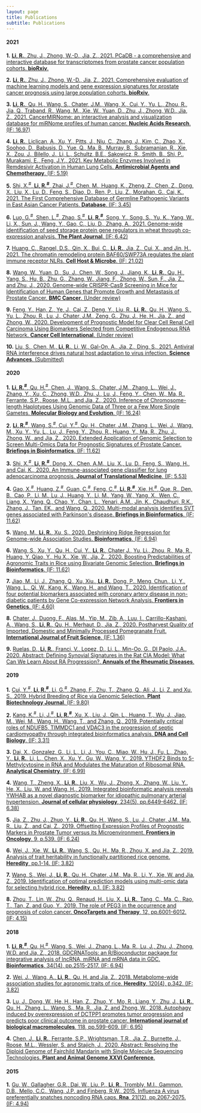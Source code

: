 ```yaml
---
layout: page
title: Publications
subtitle: Publications
---
```


#### 2021

**1.** [**<ins>Li, R.</ins>**, Zhu, J., Zhong, W.-D., Jia, Z., 2021. PCaDB - a comprehensive and interactive database for transcriptomes from prostate cancer population cohorts. **<ins>bioRxiv**</ins>.](https://doi.org/10.1101/2021.06.29.449134) 

**2.** [**<ins>Li, R.</ins>**, Zhu, J., Zhong, W.-D., Jia, Z., 2021. Comprehensive evaluation of machine learning models and gene expression signatures for prostate cancer prognosis using large population cohorts. **<ins>bioRxiv**</ins>.](https://doi.org/10.1101/2021.07.02.450975)  

**3.** [**<ins>Li, R.</ins>**, Qu, H., Wang, S., Chater, J.M., Wang, X., Cui, Y., Yu, L., Zhou, R., Jia, Q., Traband, R., Wang, M., Xie, W., Yuan, D., Zhu, J., Zhong, W.D., Jia, Z., 2021. CancerMIRNome: an interactive analysis and visualization database for miRNome profiles of human cancer. **<ins>Nucleic Acids Research**</ins>. (IF: 16.97)](https://doi.org/10.1093/nar/gkab784) 

**4.** [**<ins>Li, R.</ins>**, Liclican, A., Xu, Y., Pitts, J., Niu, C., Zhang, J., Kim, C., Zhao, X., Soohoo, D., Babusis, D., Yue, Q., Ma, B., Murray, B., Subramanian, R., Xie, X., Zou, J., Bilello, J., Li, L., Schultz, B.E., Sakowicz, R., Smith, B., Shi, P., Murakami, E., Feng, J.Y., 2021. Key Metabolic Enzymes Involved in Remdesivir Activation in Human Lung Cells. **<ins>Antimicrobial Agents and Chemotherapy**</ins>. (IF: 5.19)](https://doi.org/10.1128/AAC.00602-2) 

**5.** [Shi, X.<sup>#</sup>, **<ins>Li, R.</ins><sup>#</sup>**, Zhai, J.<sup>#</sup>, Chen, M., Huang, K., Zheng, Z., Chen, Z., Dong, X., Liu, X., Lu, D., Feng, S., Diao, D., Ren, P., Liu, Z., Morahan, G., Cai, K., 2021. The First Comprehensive Database of Germline Pathogenic Variants in East Asian Cancer Patients. **<ins>Database**</ins>. (IF: 3.45)](https://academic.oup.com/database) 

**6.** [Luo, G.<sup>#</sup>, Shen, L.<sup>#</sup>, Zhao, S.<sup>#</sup>, **<ins>Li, R.</ins><sup>#</sup>**, Song, Y., Song, S., Yu, K., Yang, W., Li, X., Sun, J., Wang, Y., Gao, C., Liu, D., Zhang, A., 2021. Genome-wide identification of seed storage protein gene regulators in wheat through co-expression analysis. **<ins>The Plant Journal**</ins>. (IF: 6.42)](https://onlinelibrary.wiley.com/journal/1365313x) 

**7.** [Huang, C., Rangel, D.S., Qin, X., Bui, C., **<ins>Li, R.</ins>**, Jia, Z., Cui, X., and Jin, H., 2021. The chromatin remodeling protein BAF60/SWP73A regulates the plant immune receptor NLRs. **<ins>Cell Host & Microbe**</ins>. (IF: 21.02)](https://doi.org/10.1016/j.chom.2021.01.005) 

**8.** [Wang, W., Yuan, D., Su, J., Chen, W., Song, J., Jiang, K., **<ins>Li, R.</ins>**, Qu, H., Yang, S., Hu, B., Zhu, G., Zhang, W., Jiang, F., Zhong, W., Sun, F., Jia, Z., and Zhu, J., 2020. Genome-wide CRISPR-Cas9 Screening in Mice for Identification of Human Genes that Promote Growth and Metastasis of Prostate Cancer. **<ins>BMC Cancer**</ins>. (Under review)](https://bmccancer.biomedcentral.com/)  

**9.** [Feng, Y., Han, Z., Ye, J., Cai, Z., Deng, Y., Liu, R., **<ins>Li, R.</ins>**, Qu, H., Wang, S., Yu, L., Zhou, R., Lu, J., Chater, J.M., Zeng, G., Zhu, J., He, H., Jia, Z., and Zhong, W., 2020. Development of Prognostic Model for Clear Cell Renal Cell Carcinoma Using Biomarkers Selected from Competitive Endogenous RNA Network. **<ins>Cancer Cell International**</ins>. (Under review)](https://cancerci.biomedcentral.com/)  

**10.** [Liu, S., Chen, M., **<ins>Li, R.</ins>**, Li, W., Gal-On, A., Jia, Z., Ding, S., 2021. Antiviral RNA interference drives natural host adaptation to virus infection. **<ins>Science Advances**</ins>. (Submitted)](https://advances.sciencemag.org/)  


#### 2020

**1.** [**<ins>Li, R.</ins><sup>#</sup>**, Qu, H.<sup>#</sup>, Chen, J., Wang, S., Chater, J.M., Zhang, L., Wei, J., Zhang, Y., Xu, C., Zhong, W.D., Zhu, J., Lu, J., Feng, Y., Chen, W., Ma, R., Ferrante, S.P., Roose, M.L., and Jia, Z., 2020. Inference of Chromosome-length Haplotypes Using Genomic Data of Three or a Few More Single Gametes. **<ins>Molecular Biology and Evolution**</ins>. (IF: 16.24)](https://doi.org/10.1093/molbev/msaa176)  

**2.** [**<ins>Li, R.</ins><sup>#</sup>**, Wang, S.<sup>#</sup>, Cui, Y.<sup>#</sup>, Qu, H., Chater, J.M., Zhang, L., Wei, J., Wang, M., Xu, Y., Yu, L., Lu, J., Feng, Y., Zhou, R., Huang, Y., Ma, R., Zhu, J., Zhong, W., and Jia, Z., 2020. Extended Application of Genomic Selection to Screen Multi-Omics Data for Prognostic Signatures of Prostate Cancer. **<ins>Briefings in Bioinformatics**</ins>. (IF: 11.62)](https://doi.org/10.1093/bib/bbaa197)  

**3.** [Shi, X.<sup>#</sup>, **<ins>Li, R.</ins><sup>#</sup>**, Dong, X., Chen, A.M., Liu, X., Lu, D., Feng, S., Wang, H., and Cai, K., 2020. An Immune-associated gene classifier for lung adenocarcinoma prognosis. **<ins>Journal of Translational Medicine</ins>**. (IF: 5.53)](https://doi.org/10.1186/s12967-020-02233-y)  

**4.** [Gao, X.<sup>#</sup>, Huang, Z.<sup>#</sup>, Guan, C.<sup>#</sup>, Feng, C.<sup>#</sup>, **<ins>Li, R.</ins><sup>#</sup>**, Xie, H.<sup>#</sup>, Que, R., Den, B., Cao, P., Li, M., Lu, J., Huang, Y., Li, M., Yang, W., Yang, X., Wen, C., Liang, X., Yang, Q., Chao, Y., Chan, L., Yenari, A.M., Jin, K.,  Chaudhuri, R.K., Zhang, J., Tan, EK., and Wang, Q., 2020. Multi-modal analysis identifies SVT genes associated with Parkinson's disease. **<ins>Briefings in Bioinformatics**</ins>. (IF: 11.62)](https://academic.oup.com/bib)  

**5.** [Wang, M., **<ins>Li, R.</ins>**, Xu, S., 2020. Deshrinking Ridge Regression for Genome-wide Association Studies. **<ins>Bioinformatics**</ins>. (IF: 6.94)](https://doi.org/10.1093/bioinformatics/btaa345) 

**6.** [Wang, S., Xu, Y., Qu, H., Cui, Y., **<ins>Li, R.</ins>**, Chater J., Yu, Li., Zhou, R., Ma, R., Huang, Y. Qiao, Y., Hu X., Xie, W., Jia, Z., 2020. Boosting Predictabilities of Agronomic Traits in Rice using Bivariate Genomic Selection. **<ins>Briefings in Bioinformatics**</ins>. (IF: 11.62)](https://academic.oup.com/bib/article/doi/10.1093/bib/bbaa103/5867560?guestAccessKey=c06470c6-19c9-48e8-a821-f5eb870eb23b)  

**7.** [Jiao, M., Li, J., Zhang, Q., Xu, Xiu., **<ins>Li, R.</ins>**, Dong, P., Meng, Chun., Li, Y., Wang, L., Qi, W., Kang, K., Wang, H., and Wang, T., 2020. Identification of four potential biomarkers associated with coronary artery disease in non-diabetic patients by Gene Co-expression Network Analysis. **<ins>Frontiers in Genetics**</ins>. (IF: 4.60)](https://www.frontiersin.org/articles/10.3389/fgene.2020.00542/full)  

**8.** [Chater, J., Duong, F., Alas, M., Yip, M., Zib, A., Luu, I., Carrillo-Kashani, A., Wang, S., **<ins>Li, R.</ins>**, Qu, H., Merhaut, D., Jia, Z., 2020. Postharvest Quality of Imported, Domestic and Minimally Processed Pomegranate Fruit. **<ins>International Journal of Fruit Science**</ins>. (IF: 1.36)](https://www.tandfonline.com/doi/full/10.1080/15538362.2020.1734896)  

**9.** [Ruelas, D., **<ins>Li, R.</ins>**, Franci, V., Lopez, D., Li, L., Min-Oo, G., DI Paolo, J.A., 2020. Abstract: Defining Synovial Signatures in the Rat CIA Model: What Can We Learn About RA Progression?. **<ins>Annuals of the Rheumatic Diseases**</ins>.](https://ard.bmj.com/content/79/Suppl_1/247.2)  


#### 2019

**1.** [Cui, Y.<sup>#</sup>, **<ins>Li, R.</ins><sup>#</sup>**, Li, G.<sup>#</sup>, Zhang, F., Zhu, T., Zhang, Q., Ali, J., Li, Z. and Xu, S., 2019. Hybrid Breeding of Rice via Genomic Selection. **<ins>Plant Biotechnology Journal**</ins>. (IF: 9.80)](https://onlinelibrary.wiley.com/doi/full/10.1111/pbi.13170)  

**2.** [Kang, K.<sup>#</sup>, Li, J.<sup>#</sup>, **<ins>Li, R.</ins><sup>#</sup>**, Xu, X., Liu, J., Qin, L., Huang, T., Wu, J., Jiao, M., Wei, M., Wang, H., Wang, T., and Zhang, Q., 2019. Potentially critical roles of NDUFB5, TIMMDC1,and VDAC3 in the progression of septic cardiomyopathy through integrated bioinformatics analysis. **<ins>DNA and Cell Biology**</ins>. (IF: 3.31)](https://www.liebertpub.com/doi/10.1089/dna.2019.4859)  

**3.** [Dai, X., Gonzalez, G., Li, L., Li, J., You, C., Miao, W., Hu, J., Fu, L., Zhao, Y., **<ins>Li, R.</ins>**, Li, L., Chen, X.,  Xu, Y., Gu, W., Wang, Y., 2019. YTHDF2 Binds to 5-Methylcytosine in RNA and Modulates the Maturation of Ribosomal RNA. **<ins>Analytical Chemistry**</ins>. (IF: 6.99)](https://pubs.acs.org/doi/abs/10.1021/acs.analchem.9b04505)  

**4.** [Wang, T., Zheng, X., **<ins>Li, R.</ins>**, Liu, X., Wu, J., Zhong, X., Zhang, W., Liu, Y., He, X., Liu, W. and Wang, H., 2019. Integrated bioinformatic analysis reveals YWHAB as a novel diagnostic biomarker for idiopathic pulmonary arterial hypertension. **<ins>Journal of cellular physiology**</ins>, 234(5), pp.6449-6462. (IF: 6.38)](https://doi.org/10.1002/jcp.27381)  

**5.** [Jia, Z., Zhu, J., Zhuo, Y., **<ins>Li, R.</ins>**, Qu, H., Wang, S., Lu, J., Chater, J.M., Ma, R., Liu, Z., and Cai, Z., 2019. Offsetting Expression Profiles of Prognostic Markers in Prostate Tumor versus its Microenvironment. **<ins>Frontiers in Oncology**</ins>, 9, p.539. (IF: 6.24)](https://doi.org/10.3389/fonc.2019.00539)  

**6.** [Wei, J., Xie, W., **<ins>Li, R.</ins>**, Wang, S., Qu, H., Ma, R., Zhou, X. and Jia, Z., 2019. Analysis of trait heritability in functionally partitioned rice genome. **<ins>Heredity**</ins>, pp.1-14. (IF: 3.82)](https://www.nature.com/articles/s41437-019-0244-9)  

**7.** [Wang, S., Wei, J., **<ins>Li, R.</ins>**, Qu, H., Chater, J.M., Ma, R., Li, Y., Xie, W. and Jia, Z., 2019. Identification of optimal prediction models using multi-omic data for selecting hybrid rice. **<ins>Heredity**</ins>, p.1. (IF: 3.82)](https://www.nature.com/articles/s41437-019-0210-6)  

**8.** [Zhou, T., Lin, W., Zhu, Q., Renaud, H., Liu, X., **<ins>Li, R.</ins>**, Tang, C., Ma, C., Rao, T., Tan, Z. and Guo, Y., 2019. The role of PEG3 in the occurrence and prognosis of colon cancer. **<ins>OncoTargets and Therapy**</ins>, 12, pp.6001-6012. (IF: 4.15)](https://doi.org/10.2147/OTT.S208060)  


#### 2018

**1.** [**<ins>Li, R.</ins><sup>#</sup>**, Qu, H.<sup>#</sup>, Wang, S., Wei, J., Zhang, L., Ma, R., Lu, J., Zhu, J., Zhong, W.D. and Jia, Z., 2018. GDCRNATools: an R/Bioconductor package for integrative analysis of lncRNA, miRNA and mRNA data in GDC. **<ins>Bioinformatics**</ins>, 34(14), pp.2515-2517. (IF: 6.94)](https://academic.oup.com/bioinformatics/article/34/14/2515/4917355)  

**2.** [Wei, J., Wang, A., **<ins>Li, R.</ins>**, Qu, H. and Jia, Z., 2018. Metabolome-wide association studies for agronomic traits of rice. **<ins>Heredity**</ins>, 120(4), p.342. (IF: 3.82)](https://www.nature.com/articles/s41437-017-0032-3)  

**3.** [Lu, J., Dong, W., He, H., Han, Z., Zhuo, Y., Mo, R., Liang, Y., Zhu, J., **<ins>Li, R.</ins>**, Qu, H., Zhang, L., Wang, S., Ma, R., Jia, Z. and Zhong, W., 2018. Autophagy induced by overexpression of DCTPP1 promotes tumor progression and predicts poor clinical outcome in prostate cancer. **<ins>International journal of biological macromolecules**</ins>, 118, pp.599-609. (IF: 6.95)](https://doi.org/10.1016/j.ijbiomac.2018.06.005)  

**4.** [Chen, J., **<ins>Li, R.</ins>**, Ferrante, S.P., Wrightsman, T.R., Jia, Z., Burnette, J., Roose, M.L., Wessler, S. and Stajich, J., 2020. Abstract: Resolving the Diploid Genome of Fairchild Mandarin with Single Molecule Sequencing Technologies. **<ins>Plant and Animal Genome XXVI Conference**</ins>.](https://pag.confex.com/pag/xxvi/meetingapp.cgi/Paper/31388) 


#### 2015

**1.** [Gu, W., Gallagher, G.R., Dai, W., Liu, P., **<ins>Li, R.</ins>**, Trombly, M.I., Gammon, D.B., Mello, C.C., Wang, J.P. and Finberg, R.W., 2015. Influenza A virus preferentially snatches noncoding RNA caps. **<ins>Rna**</ins>, 21(12), pp.2067-2075. (IF: 4.94)](https://rnajournal.cshlp.org/content/21/12/2067.full)  
